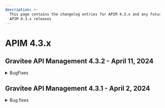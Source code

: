 ```yaml
---
description: >-
  This page contains the changelog entries for APIM 4.3.x and any future patch
  APIM 4.3.x releases
---
```


# APIM 4.3.x
 
## Gravitee API Management 4.3.2 - April 11, 2024
<details>

<summary>BugFixes</summary>

**Gateway**

* Secret Provider Setup [#9586](https://github.com/gravitee-io/issues/issues/9586)
*  431 (Request Header Fields Too Large) when submitting large JWT to gRPC API [#9652](https://github.com/gravitee-io/issues/issues/9652)

**Management API**

* Installation collection can have more than one entry [#9641](https://github.com/gravitee-io/issues/issues/9641)

**Console**

* Cannot navigate to the next or previous logs [#9637](https://github.com/gravitee-io/issues/issues/9637)
* Unable to load API Management UI in Browser [#9644](https://github.com/gravitee-io/issues/issues/9644)
* Performance issue the analytics dashboard [#9658](https://github.com/gravitee-io/issues/issues/9658)
* Redirection to a particular API is not working in 4.3 [#9666](https://github.com/gravitee-io/issues/issues/9666)

**Portal**

* Cannot Scroll in Markdown Documents [#9634](https://github.com/gravitee-io/issues/issues/9634)
* Showing Gravitee.io in dev portal browser tab only while the page loads [#9663](https://github.com/gravitee-io/issues/issues/9663)

**Other**

* Fail to enable the service on SUSE [#9501](https://github.com/gravitee-io/issues/issues/9501)
* Upgrade 3.20.22 to 4.2.2 - File report missing node metrics [#9589](https://github.com/gravitee-io/issues/issues/9589)
* [gravitee-policy-cache] Concurrency issue with on V4 emulation engine [#9635](https://github.com/gravitee-io/issues/issues/9635)
* [gravitee-resource-auth-provider-http] Timeout when body parsing is failing [#9640](https://github.com/gravitee-io/issues/issues/9640)
* API List showing type as "Undefined" for V4 APIs in Postgres env [#9643](https://github.com/gravitee-io/issues/issues/9643)
* Authentication Provider table column too small  [#9664](https://github.com/gravitee-io/issues/issues/9664)

</details>



## Gravitee API Management 4.3.1 - April 2, 2024

<details>

<summary>Bug fixes</summary>

**Other**

* Organization licenses are not working when using bridge architecture [#9638](https://github.com/gravitee-io/issues/issues/9638)

</details>
